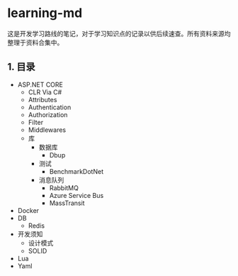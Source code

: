 # learning-md
这是开发学习路线的笔记，对于学习知识点的记录以供后续速查。所有资料来源均整理于资料合集中。

## 1. 目录
- ASP\.NET CORE
    - CLR Via C#
    - Attributes
    - Authentication
    - Authorization
    - Filter
    - Middlewares
    - 库
        - 数据库
            - Dbup
        - 测试
            - BenchmarkDotNet
        - 消息队列
            - RabbitMQ
            - Azure Service Bus
            - MassTransit
- Docker
- DB
    - Redis
- 开发须知
    - 设计模式
    - SOLID
- Lua
- Yaml
